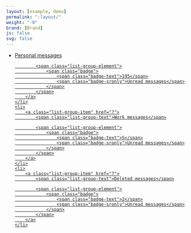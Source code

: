```yaml
---
layout: [example, demo]
permalink: ":layout/"
weight: "-0"
brand: [Brand]
js: false
svg: false
---
```


<ul class="list-group">
	<li>
		<a class="list-group-item" href="?">
			<span class="list-group-text">Personal messages</span>

			<span class="list-group-element">
				<span class="badge">
					<span class="badge-text">195</span>
					<span class="badge-sronly">Unread messages</span>
				</span>
			</span>
		</a>
	</li>
	<li>
		<a class="list-group-item" href="?">
			<span class="list-group-text">Work messages</span>

			<span class="list-group-element">
				<span class="badge">
					<span class="badge-text">5</span>
					<span class="badge-sronly">Unread messages</span>
				</span>
			</span>
		</a>
	</li>
	<li>
		<a class="list-group-item" href="?">
			<span class="list-group-text">Deleted messages</span>

			<span class="list-group-element">
				<span class="badge">
					<span class="badge-text">2</span>
					<span class="badge-sronly">Unread messages</span>
				</span>
			</span>
		</a>
	</li>
</ul>